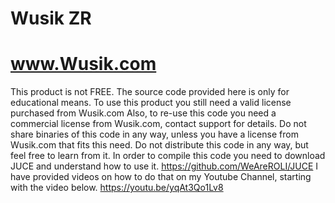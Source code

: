 # Wusik ZR
# www.Wusik.com

This product is not FREE. The source code provided here is only for educational means. To use this product you still need a valid license purchased from Wusik.com
Also, to re-use this code you need a commercial license from Wusik.com, contact support for details.
Do not share binaries of this code in any way, unless you have a license from Wusik.com that fits this need.
Do not distribute this code in any way, but feel free to learn from it.
In order to compile this code you need to download JUCE and understand how to use it.
https://github.com/WeAreROLI/JUCE
I have provided videos on how to do that on my Youtube Channel, starting with the video below.
https://youtu.be/yqAt3Qo1Lv8
